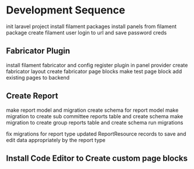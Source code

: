 # Development Sequence
init laravel project 
install filament packages 
install panels from filament package
create filament user
login to url and save password creds
## Fabricator Plugin
install filament fabricator and config
register plugin in panel provider
create fabricator layout
create fabricator page blocks
make test page block
add existing pages to backend
## Create Report
make report model and migration
create schema for report model
make migration to create sub committee reports table and create schema
make migration to create group reports table and create schema 
run migrations 

fix migrations for report type
updated ReportResource records to save and edit data appropriately by the report type

## Install Code Editor to Create custom page blocks
